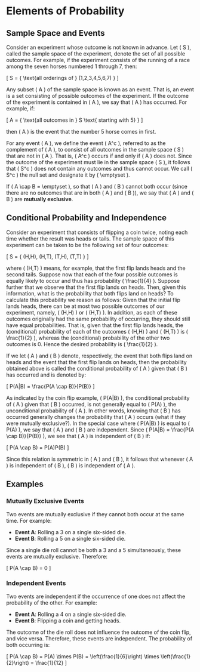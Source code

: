 # Elements of Probability

## Sample Space and Events

Consider an experiment whose outcome is not known in advance. Let \( S \), called the sample space of the experiment, denote the set of all possible outcomes. For example, if the experiment consists of the running of a race among the seven horses numbered 1 through 7, then:

\[
S = \{ \text{all orderings of } (1,2,3,4,5,6,7) \}
\]

Any subset \( A \) of the sample space is known as an event. That is, an event is a set consisting of possible outcomes of the experiment. If the outcome of the experiment is contained in \( A \), we say that \( A \) has occurred. For example, if:

\[
A = \{ \text{all outcomes in } S \text{ starting with 5} \}
\]

then \( A \) is the event that the number 5 horse comes in first.

For any event \( A \), we define the event \( A^c \), referred to as the complement of \( A \), to consist of all outcomes in the sample space \( S \) that are not in \( A \). That is, \( A^c \) occurs if and only if \( A \) does not. Since the outcome of the experiment must lie in the sample space \( S \), it follows that \( S^c \) does not contain any outcomes and thus cannot occur. We call \( S^c \) the null set and designate it by \( \emptyset \).

If \( A \cap B = \emptyset \), so that \( A \) and \( B \) cannot both occur (since there are no outcomes that are in both \( A \) and \( B \)), we say that \( A \) and \( B \) are **mutually exclusive**.

## Conditional Probability and Independence

Consider an experiment that consists of flipping a coin twice, noting each time whether the result was heads or tails. The sample space of this experiment can be taken to be the following set of four outcomes:

\[
S = \{ (H,H), (H,T), (T,H), (T,T) \}
\]

where \( (H,T) \) means, for example, that the first flip lands heads and the second tails. Suppose now that each of the four possible outcomes is equally likely to occur and thus has probability \( \frac{1}{4} \). Suppose further that we observe that the first flip lands on heads. Then, given this information, what is the probability that both flips land on heads? To calculate this probability we reason as follows: Given that the initial flip lands heads, there can be at most two possible outcomes of our experiment, namely, \( (H,H) \) or \( (H,T) \). In addition, as each of these outcomes originally had the same probability of occurring, they should still have equal probabilities. That is, given that the first flip lands heads, the (conditional) probability of each of the outcomes \( (H,H) \) and \( (H,T) \) is \( \frac{1}{2} \), whereas the (conditional) probability of the other two outcomes is 0. Hence the desired probability is \( \frac{1}{2} \).

If we let \( A \) and \( B \) denote, respectively, the event that both flips land on heads and the event that the first flip lands on heads, then the probability obtained above is called the conditional probability of \( A \) given that \( B \) has occurred and is denoted by:

\[
P(A|B) = \frac{P(A \cap B)}{P(B)}
\]

As indicated by the coin flip example, \( P(A|B) \), the conditional probability of \( A \) given that \( B \) occurred, is not generally equal to \( P(A) \), the unconditional probability of \( A \). In other words, knowing that \( B \) has occurred generally changes the probability that \( A \) occurs (what if they were mutually exclusive?). In the special case where \( P(A|B) \) is equal to \( P(A) \), we say that \( A \) and \( B \) are independent. Since \( P(A|B) = \frac{P(A \cap B)}{P(B)} \), we see that \( A \) is independent of \( B \) if:

\[
P(A \cap B) = P(A)P(B)
\]

Since this relation is symmetric in \( A \) and \( B \), it follows that whenever \( A \) is independent of \( B \), \( B \) is independent of \( A \).

## Examples

### Mutually Exclusive Events

Two events are mutually exclusive if they cannot both occur at the same time. For example:

- **Event A**: Rolling a 3 on a single six-sided die.
- **Event B**: Rolling a 5 on a single six-sided die.

Since a single die roll cannot be both a 3 and a 5 simultaneously, these events are mutually exclusive. Therefore:

\[
P(A \cap B) = 0
\]

### Independent Events

Two events are independent if the occurrence of one does not affect the probability of the other. For example:

- **Event A**: Rolling a 4 on a single six-sided die.
- **Event B**: Flipping a coin and getting heads.

The outcome of the die roll does not influence the outcome of the coin flip, and vice versa. Therefore, these events are independent. The probability of both occurring is:

\[
P(A \cap B) = P(A) \times P(B) = \left(\frac{1}{6}\right) \times \left(\frac{1}{2}\right) = \frac{1}{12}
\]
